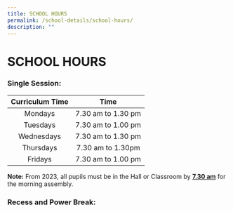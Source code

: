 ```yaml
---
title: SCHOOL HOURS
permalink: /school-details/school-hours/
description: ""
---
```

# SCHOOL HOURS

### Single Session:

| Curriculum Time | Time                |
|:-----------------:|:--------------------:|
| Mondays         | 7.30 am to 1.30 pm  |
|   Tuesdays  | 7.30 am to 1.00 pm  |
|  Wednesdays |  7.30 am to 1.30 pm |
|   Thursdays |  7.30 am to 1.30pm  |
| Fridays         | 7.30 am to 1.00 pm  |

**Note:** From 2023, all pupils must be in the Hall or Classroom by **<u>7.30 am</u>** for the morning assembly.

### Recess and Power Break:
